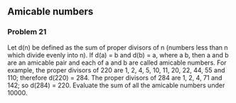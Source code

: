 ## Amicable numbers
### Problem 21

Let d(n) be defined as the sum of proper divisors of n (numbers less than n which divide evenly into n).
If d(a) = b and d(b) = a, where a b, then a and b are an amicable pair and each of a and b are called amicable numbers.
For example, the proper divisors of 220 are 1, 2, 4, 5, 10, 11, 20, 22, 44, 55 and 110; therefore d(220) = 284. The proper divisors of 284 are 1, 2, 4, 71 and 142; so d(284) = 220.
Evaluate the sum of all the amicable numbers under 10000.

